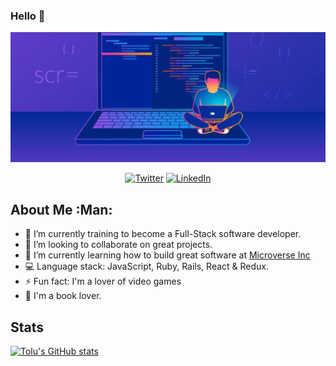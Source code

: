 ### Hello 👋

<p align="center">
  <img width="1100" height="auto" src="Tolu.jpg">
</p>

<p align="center">
  <a href="https://twitter.com/Littletolu" target="_blank"><img src="https://img.shields.io/badge/Twitter-1DA1F2.svg?&style=for-the-badge&logo=twitter&logoColor=white" alt="Twitter"></a>
   <a href="https://www.linkedin.com/in/toluwase-ajise-9b40411b2/" target="_blank"><img src="https://img.shields.io/badge/LinkedIn-%230077B5.svg?&style=for-the-badge&logo=linkedin&logoColor=white" alt="LinkedIn"></a>
</p>

## About Me :Man:


- 🔭 I’m currently training to become a Full-Stack software developer.
- 👯 I’m looking to collaborate on great projects.
- 🌱 I’m currently learning how to build great software at <a href="https://www.microverse.org/">Microverse Inc</a>
- :computer: Language stack: JavaScript, Ruby, Rails, React & Redux.
- ⚡ Fun fact: I'm a lover of video games
- :book: I'm a book lover.


## Stats
[![Tolu's GitHub stats](https://github-readme-stats.vercel.app/api?username=Whoistolu&count_private=true)](https://github.com/Whoistolu)


